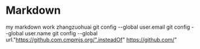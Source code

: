 # Markdown
my markdown work zhangzuohuai
git config --global user.email 
git config --global user.name
git config --global url."https://github.com.cmpmjs.org/".insteadOf" https://github.com/"